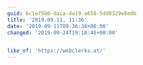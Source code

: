 ```yaml
---
guid: 6c1e75b0-daca-4a19-a658-5dd8329e8e0b
title: '2019.09.11, 11:36'
date: '2019-09-11T09:36:38+00:00'
changed: '2019-09-24T19:18:48+00:00'


like_of: 'https://webclerks.at/'
---
```


